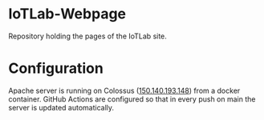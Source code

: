 # IoTLab-Webpage
Repository holding the pages of the IoTLab site.

# Configuration 

Apache server is running on Colossus ([150.140.193.148](150.140.193.148)) from a docker container.
GitHub Actions are configured so that in every push on main the server is updated automatically. 
